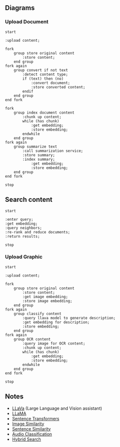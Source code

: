 

## Diagrams

###  Upload Document

```plantuml
start 

:upload content;

fork
    group store original content
        :store content;
    end group
fork again
    group convert if not text
        :detect content type;
        if (text) then (no)
            :convert document;
            :store converted content;
        endif
    end group
end fork

fork
    group index document content
        :chunk up content;
        while (has chunk)
            :get embedding;
            :store embedding;
        endwhile
    end group
fork again
    group summarize text
        :call summarization service;
        :store summary;
        :index summary;
            :get embedding;
            :store embedding;
    end group
end fork

stop
```

## Search content

```plantuml 
start 

:enter query;
:get embedding;
:query neighbors;
:re-rank and reduce documents;
:return results;

stop
```

### Upload Graphic

```plantuml
start 

:upload content;

fork
    group store original content
        :store content;
        :get image embedding;
        :store image embedding;
    end group
fork again
    group classify content
        :query llava model to generate description;
        :get embedding for description;
        :store embedding;
    end group   
fork again
    group OCR content
        :query image for OCR content;
        :chunk up content;
        while (has chunk)
            :get embedding;
            :store embedding;
        endwhile
    end group 
end fork

stop
```

## Notes

- [LLaVa](https://huggingface.co/docs/transformers/main/model_doc/llava) (Large Language and Vision assistant)
- [LLaMA](https://huggingface.co/docs/transformers/main/en/model_doc/llama)
- [Sentence Transformers](https://www.sbert.net/)
- [Image Similarity](https://huggingface.co/blog/image-similarity)
- [Sentence Similarity](https://huggingface.co/tasks/sentence-similarity)
- [Audio Classification](https://huggingface.co/tasks/audio-classification)
- [Hybrid Search](https://qdrant.tech/articles/hybrid-search/)